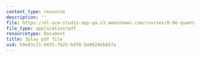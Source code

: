 ```yaml
---
content_type: resource
description: ''
file: https://ol-ocw-studio-app-qa.s3.amazonaws.com/courses/8-06-quantum-physics-iii-spring-2018/b9ed3c2166557b25bdf0ba9824eb847a_qaj4u42XZLg.pdf
file_type: application/pdf
resourcetype: Document
title: 3play pdf file
uid: b9ed3c21-6655-7b25-bdf0-ba9824eb847a
---
```

